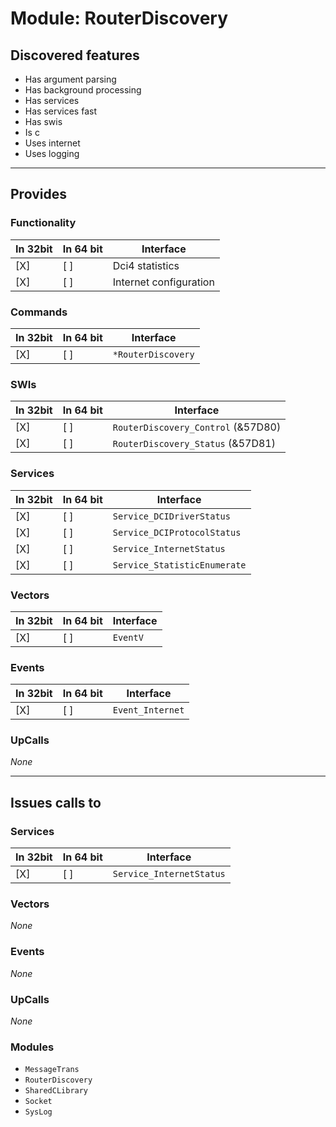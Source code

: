 # Module: RouterDiscovery

## Discovered features


* Has argument parsing
* Has background processing
* Has services
* Has services fast
* Has swis
* Is c
* Uses internet
* Uses logging

---

## Provides

### Functionality

| In 32bit | In 64 bit | Interface |
|----------|-----------|-----------|
| [X]      | [ ]       | Dci4 statistics |
| [X]      | [ ]       | Internet configuration |

### Commands


| In 32bit | In 64 bit | Interface |
|----------|-----------|-----------|
| [X]      | [ ]       | `*RouterDiscovery` |


### SWIs


| In 32bit | In 64 bit | Interface |
|----------|-----------|-----------|
| [X]      | [ ]       | `RouterDiscovery_Control` (&57D80) |
| [X]      | [ ]       | `RouterDiscovery_Status` (&57D81) |


### Services


| In 32bit | In 64 bit | Interface |
|----------|-----------|-----------|
| [X]      | [ ]       | `Service_DCIDriverStatus` |
| [X]      | [ ]       | `Service_DCIProtocolStatus` |
| [X]      | [ ]       | `Service_InternetStatus` |
| [X]      | [ ]       | `Service_StatisticEnumerate` |


### Vectors


| In 32bit | In 64 bit | Interface |
|----------|-----------|-----------|
| [X]      | [ ]       | `EventV` |


### Events


| In 32bit | In 64 bit | Interface |
|----------|-----------|-----------|
| [X]      | [ ]       | `Event_Internet` |


### UpCalls


*None*


---

## Issues calls to

### Services


| In 32bit | In 64 bit | Interface |
|----------|-----------|-----------|
| [X]      | [ ]       | `Service_InternetStatus` |


### Vectors


*None*


### Events


*None*


### UpCalls


*None*


### Modules


* `MessageTrans`
* `RouterDiscovery`
* `SharedCLibrary`
* `Socket`
* `SysLog`



